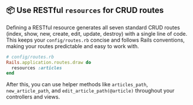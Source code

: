 ## 📦 Use RESTful `resources` for CRUD routes

Defining a RESTful resource generates all seven standard CRUD routes (index, show, new, create, edit, update, destroy) with a single line of code. This keeps your `config/routes.rb` concise and follows Rails conventions, making your routes predictable and easy to work with.

```ruby
# config/routes.rb
Rails.application.routes.draw do
  resources :articles
end
```

After this, you can use helper methods like `articles_path`, `new_article_path`, and `edit_article_path(@article)` throughout your controllers and views.